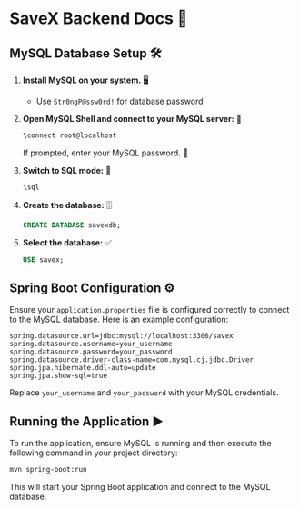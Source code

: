 # SaveX Backend Docs 🚀

## MySQL Database Setup 🛠️

1. **Install MySQL on your system.** 🖥️
   - Use `Str0ngP@ssw0rd!` for database password
2. **Open MySQL Shell and connect to your MySQL server:** 🔌
   ```sh
   \connect root@localhost
   ```
   If prompted, enter your MySQL password. 🔑

3. **Switch to SQL mode:** 🔄
   ```sh
   \sql
   ```

4. **Create the database:** 🗄️
   ```sql
   CREATE DATABASE savexdb;
   ```

5. **Select the database:** ✅
   ```sql
   USE savex;
   ```

## Spring Boot Configuration ⚙️

Ensure your `application.properties` file is configured correctly to connect to the MySQL database. Here is an example configuration:

```properties
spring.datasource.url=jdbc:mysql://localhost:3306/savex
spring.datasource.username=your_username
spring.datasource.password=your_password
spring.datasource.driver-class-name=com.mysql.cj.jdbc.Driver
spring.jpa.hibernate.ddl-auto=update
spring.jpa.show-sql=true
```

Replace `your_username` and `your_password` with your MySQL credentials.

## Running the Application ▶️

To run the application, ensure MySQL is running and then execute the following command in your project directory:

```sh
mvn spring-boot:run
```

This will start your Spring Boot application and connect to the MySQL database.